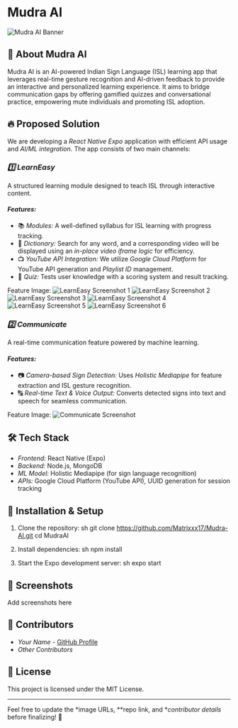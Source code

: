 # Mudra AI

![Mudra AI Banner](https://github.com/Matrixxx17/Mudra-AI/blob/main/501d17c7-0998-4e2c-9047-c51ece9f9fce.jpg?raw=true)

## 🚀 About Mudra AI
Mudra AI is an AI-powered Indian Sign Language (ISL) learning app that leverages real-time gesture recognition and AI-driven feedback to provide an interactive and personalized learning experience. It aims to bridge communication gaps by offering gamified quizzes and conversational practice, empowering mute individuals and promoting ISL adoption.

## 🔥 Proposed Solution
We are developing a *React Native Expo* application with efficient API usage and *AI/ML integration*. The app consists of two main channels:

### *1️⃣ LearnEasy*
A structured learning module designed to teach ISL through interactive content.

#### *Features:*
- 📚 *Modules:* A well-defined syllabus for ISL learning with progress tracking.
- 📖 *Dictionary:* Search for any word, and a corresponding video will be displayed using an *in-place video iframe logic* for efficiency.
- 📺 *YouTube API Integration:* We utilize *Google Cloud Platform* for YouTube API generation and *Playlist ID* management.
- 🎯 *Quiz:* Tests user knowledge with a scoring system and result tracking.

Feature Image:
![LearnEasy Screenshot 1](https://github.com/Matrixxx17/Mudra-AI/blob/main/5b825cdc-e5cb-447e-ae9c-159cbd98b1e7.jpg?raw=true)
![LearnEasy Screenshot 2](https://github.com/Matrixxx17/Mudra-AI/blob/main/d285a951-4e94-4291-8640-5e23a5ee193e.jpg?raw=true)
![LearnEasy Screenshot 3](https://github.com/Matrixxx17/Mudra-AI/blob/main/c6c42cd8-2061-4d8f-83ed-e731c9c54871.jpg?raw=true)
![LearnEasy Screenshot 4](https://github.com/Matrixxx17/Mudra-AI/blob/main/78e1f145-a805-42ac-9d1b-15356b63b30f.jpg?raw=true)
![LearnEasy Screenshot 5](https://github.com/Matrixxx17/Mudra-AI/blob/main/25286f28-fa1a-4d57-9d3d-279cbcf49dec.jpg?raw=true)
![LearnEasy Screenshot 6](https://github.com/Matrixxx17/Mudra-AI/blob/main/5cba5fbd-ce92-4ec0-b250-a514756eb826.jpg?raw=true)

### *2️⃣ Communicate*
A real-time communication feature powered by machine learning.

#### *Features:*
- 📷 *Camera-based Sign Detection:* Uses *Holistic Mediapipe* for feature extraction and ISL gesture recognition.
- 🔠 *Real-time Text & Voice Output:* Converts detected signs into text and speech for seamless communication.

Feature Image:
![Communicate Screenshot](your-image-url-here)

## 🛠️ Tech Stack
- *Frontend:* React Native (Expo)
- *Backend:* Node.js, MongoDB
- *ML Model:* Holistic Mediapipe (for sign language recognition)
- *APIs:* Google Cloud Platform (YouTube API), UUID generation for session tracking

## 🔧 Installation & Setup
1. Clone the repository:
   sh
   git clone https://github.com/Matrixxx17/Mudra-AI.git
   cd MudraAI
   
2. Install dependencies:
   sh
   npm install
   
3. Start the Expo development server:
   sh
   expo start
   

## 📸 Screenshots
Add screenshots here

## 👥 Contributors
- *Your Name* - [GitHub Profile](https://github.com/your-github)
- *Other Contributors*

## 📄 License
This project is licensed under the MIT License.

---

Feel free to update the *image URLs, **repo link, and **contributor details* before finalizing! 🚀
